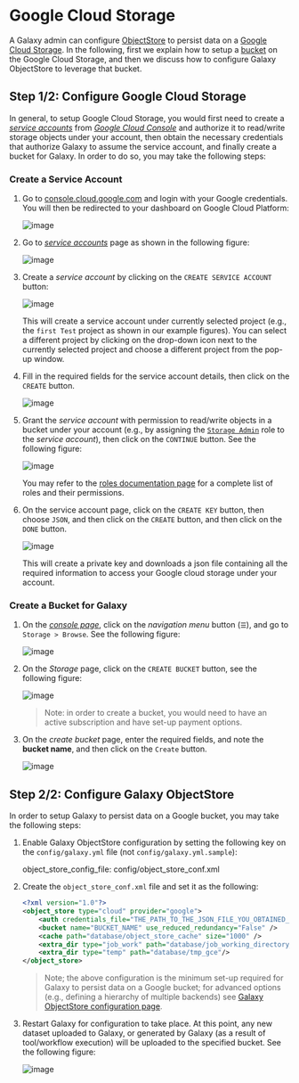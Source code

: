 # Google Cloud Storage

A Galaxy admin can configure [ObjectStore](/src/admin/objectstore/index.md) to 
persist data on a [Google Cloud Storage](https://cloud.google.com/storage/).
In the following, first we explain how to setup a [bucket](https://cloud.google.com/storage/docs/key-terms#buckets)
on the Google Cloud Storage, and then we discuss how to configure Galaxy 
ObjectStore to leverage that bucket.

## Step 1/2: Configure Google Cloud Storage

In general, to setup Google Cloud Storage, you would first need to create 
a _[service accounts](https://cloud.google.com/compute/docs/access/service-accounts)_
from _[Google Cloud Console](console.cloud.google.com)_ and authorize it to read/write 
storage objects under your account, then obtain the necessary credentials that 
authorize Galaxy to assume the service account, and finally create a bucket for Galaxy. 
In order to do so, you may take the following steps:

### Create a Service Account
1. Go to [console.cloud.google.com](console.cloud.google.com) and login
with your Google credentials. You will then be redirected to your dashboard
on Google Cloud Platform:

    ![image](/src/admin/objectstore/gce/01.png)
 
 2. Go to _[service accounts](https://cloud.google.com/compute/docs/access/service-accounts)_
 page as shown in the following figure:
 
    ![image](/src/admin/objectstore/gce/02.png)
    
3. Create a _service account_ by clicking on the `CREATE SERVICE ACCOUNT` button: 

    ![image](/src/admin/objectstore/gce/03.png) 
    
    This will create a service account under currently selected project (e.g., 
    the `first Test` project as shown in our example figures). You can select a 
    different project by clicking on the drop-down icon next to the currently 
    selected project and choose a different project from the pop-up window.
    
4. Fill in the required fields for the service account details, then 
click on the `CREATE` button. 

    ![image](/src/admin/objectstore/gce/04.png)
    
5. Grant the _service account_ with permission to read/write 
objects in a bucket under your account (e.g., by assigning the
[`Storage Admin`](https://cloud.google.com/iam/docs/understanding-roles#storage-roles) 
role to the _service account_), then click on the `CONTINUE` button. 
See the following figure:

    ![image](/src/admin/objectstore/gce/05.png)
    
    You may refer to the [roles documentation page](https://cloud.google.com/iam/docs/understanding-roles)
    for a complete list of roles and their permissions. 
    
6.  On the service account page, click on the `CREATE KEY` button,
then choose `JSON`, and then click on the `CREATE` button, and then 
click on the `DONE` button.

    ![image](/src/admin/objectstore/gce/06.png) 

    This will create a private key and downloads a json file containing all the 
    required information to access your Google cloud storage under your account. 
    
### Create a Bucket for Galaxy
1. On the [_console page_](console.cloud.google.com/), click on the _navigation menu_ 
button (`☰`), and go to `Storage > Browse`. See the following figure:

    ![image](/src/admin/objectstore/gce/07.png) 
    
2. On the _Storage_ page, click on the `CREATE BUCKET` button, see the following 
figure:

    ![image](/src/admin/objectstore/gce/08.png) 

    > Note: in order to create a bucket, you would need to have an active subscription 
    and have set-up payment options. 
    
3. On the _create bucket_ page, enter the required fields, and note the **bucket name**,
and then click on the `Create` button.

    ![image](/src/admin/objectstore/gce/09.png)

## Step 2/2: Configure Galaxy ObjectStore
 
In order to setup Galaxy to persist data on a Google bucket, you may take the 
following steps:

1. Enable Galaxy ObjectStore configuration by setting the following key
on the `config/galaxy.yml` file (not `config/galaxy.yml.sample`):

    object_store_config_file: config/object_store_conf.xml
    
2. Create the `object_store_conf.xml` file and set it as the following:

    ```xml
    <?xml version="1.0"?>
    <object_store type="cloud" provider="google">
        <auth credentials_file="THE_PATH_TO_THE_JSON_FILE_YOU_OBTAINED_FROM_GOOGLE" />
        <bucket name="BUCKET_NAME" use_reduced_redundancy="False" />
        <cache path="database/object_store_cache" size="1000" />
        <extra_dir type="job_work" path="database/job_working_directory_gce"/>
        <extra_dir type="temp" path="database/tmp_gce"/>
    </object_store>
    ```

    > Note; the above configuration is the minimum set-up required for Galaxy 
    to persist data on a Google bucket; for advanced options (e.g., defining a 
    hierarchy of multiple backends) see 
    [Galaxy ObjectStore configuration page]((/src/admin/objectstore/index.md)).

3. Restart Galaxy for configuration to take place. At this point, any new dataset
uploaded to Galaxy, or generated by Galaxy (as a result of tool/workflow execution)
will be uploaded to the specified bucket. See the following figure: 

    ![image](/src/admin/objectstore/gce/10.png)
